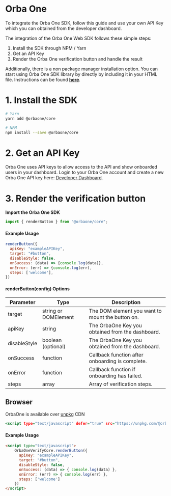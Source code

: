 # Orba One

To integrate the Orba One SDK, follow this guide and use your
own API Key which you can obtained from the developer dashboard.

The integration of the Orba One Web SDK follows these simple steps:

1. Install the SDK through NPM / Yarn
2. Get an API Key
3. Render the Orba One verification button and handle the result

Additionally, there is a non package manager installation option. You can start using Orba One SDK library by directly by including it in your HTML file. Instructions can be found **[here](#Browser)**.

# 1. Install the SDK

```bash
# Yarn
yarn add @orbaone/core

# NPM
npm install --save @orbaone/core
```

# 2. Get an API Key

Orba One uses API keys to allow access to the API and show onboarded users in your dashboard. Login to your Orba One account and create a new Orba One API key here: [Developer Dashboard](https://vendor.orbaone.com).

# 3. Render the verification button

**Import the Orba One SDK**

```javascript
import { renderButton } from "@orbaone/core";
```

#### Example Usage 

```javascript
renderButton({
  apiKey: "exampleAPIKey",
  target: "#button",
  disableStyle: false,
  onSuccess: (data) => {console.log(data)},
  onError: (err) => {console.log(err),
  steps: ['welcome'],
})
```

#### renderButton(config) Options

| Parameter    | Type                 | Description                                      |
| ------------ | -------------------- | ------------------------------------------------ |
| target       | string or DOMElement | The DOM element you want to mount the button on. |
| apiKey       | string               | The OrbaOne Key you obtained from the dashboard. |
| disableStyle | boolean (optional)   | The OrbaOne Key you obtained from the dashboard. |
| onSuccess    | function             | Callback function after onboarding is complete.  |
| onError      | function             | Callback function if onboarding has failed.      |
| steps        | array                | Array of verification steps.                     |



## Browser

OrbaOne is available over [unpkg](https://unpkg.com/) CDN
```htm
<script type="text/javascript" defer="true" src="https://unpkg.com/@orbaone/core@1.0.5/lib/index.bundle.js" />
```



#### Example Usage 

```html
<script type="text/javascript">
    OrbaOneVerifyCore.renderButton({
      apiKey: "exampleAPIKey",
      target: "#button",
      disableStyle: false,
      onSuccess: (data) => { console.log(data) },
      onError: (err) => { console.log(err) },
      steps: ['welcome']
    })
</script>
```

